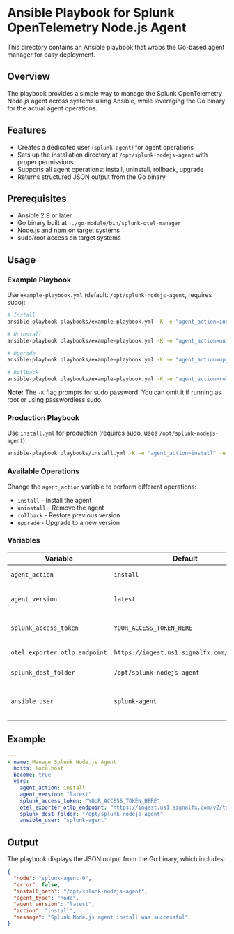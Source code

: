 # Ansible Playbook for Splunk OpenTelemetry Node.js Agent

This directory contains an Ansible playbook that wraps the Go-based agent manager for easy deployment.

## Overview

The playbook provides a simple way to manage the Splunk OpenTelemetry Node.js agent across systems using Ansible, while leveraging the Go binary for the actual agent operations.

## Features

- Creates a dedicated user (`splunk-agent`) for agent operations
- Sets up the installation directory at `/opt/splunk-nodejs-agent` with proper permissions
- Supports all agent operations: install, uninstall, rollback, upgrade
- Returns structured JSON output from the Go binary

## Prerequisites

- Ansible 2.9 or later
- Go binary built at `../go-module/bin/splunk-otel-manager`
- Node.js and npm on target systems
- sudo/root access on target systems

## Usage

### Example Playbook

Use `example-playbook.yml` (default: `/opt/splunk-nodejs-agent`, requires sudo):

```bash
# Install
ansible-playbook playbooks/example-playbook.yml -K -e "agent_action=install"

# Uninstall
ansible-playbook playbooks/example-playbook.yml -K -e "agent_action=uninstall"

# Upgrade
ansible-playbook playbooks/example-playbook.yml -K -e "agent_action=upgrade" -e "agent_version=4.0.0"

# Rollback
ansible-playbook playbooks/example-playbook.yml -K -e "agent_action=rollback"
```

**Note:** The `-K` flag prompts for sudo password. You can omit it if running as root or using passwordless sudo.

### Production Playbook

Use `install.yml` for production (requires sudo, uses `/opt/splunk-nodejs-agent`):

```bash
ansible-playbook playbooks/install.yml -K -e "agent_action=install" -e "splunk_access_token=YOUR_TOKEN"
```

### Available Operations

Change the `agent_action` variable to perform different operations:

- `install` - Install the agent
- `uninstall` - Remove the agent
- `rollback` - Restore previous version
- `upgrade` - Upgrade to a new version

### Variables

| Variable | Default | Description |
|----------|---------|-------------|
| `agent_action` | `install` | Operation to perform |
| `agent_version` | `latest` | Agent version to install |
| `splunk_access_token` | `YOUR_ACCESS_TOKEN_HERE` | Splunk access token |
| `otel_exporter_otlp_endpoint` | `https://ingest.us1.signalfx.com/v2/trace` | OTLP endpoint |
| `splunk_dest_folder` | `/opt/splunk-nodejs-agent` | Installation directory |
| `ansible_user` | `splunk-agent` | User for running agent operations |

## Example

```yaml
---
- name: Manage Splunk Node.js Agent
  hosts: localhost
  become: true
  vars:
    agent_action: install
    agent_version: "latest"
    splunk_access_token: "YOUR_ACCESS_TOKEN_HERE"
    otel_exporter_otlp_endpoint: "https://ingest.us1.signalfx.com/v2/trace"
    splunk_dest_folder: "/opt/splunk-nodejs-agent"
    ansible_user: "splunk-agent"
```

## Output

The playbook displays the JSON output from the Go binary, which includes:

```json
{
  "node": "splunk-agent-0",
  "error": false,
  "install_path": "/opt/splunk-nodejs-agent",
  "agent_type": "node",
  "agent_version": "latest",
  "action": "install",
  "message": "Splunk Node.js agent install was successful"
}
```
